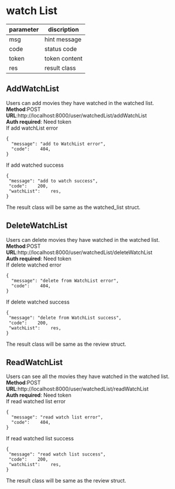 

# watch List

parameter  | discription
 ---- | ----- 
 msg  | hint message 
 code  | status code 
 token | token content
 res | result class
 
## AddWatchList
Users can add movies they have watched in the watched list.  
**Method**:POST  
**URL**:http://localhost:8000/user/watchedList/addWatchList  
**Auth required**: Need token  
If add watchList error   
```
{
  "message": "add to WatchList error",
  "code":    404,
}
```  
If add watched success
```
{
 "message": "add to watch success",
 "code":    200,
 "watchList":    res,
}
```    
The result class will be same as the watched_list struct.

## DeleteWatchList
Users can delete movies they have watched in the watched list. 
**Method**:POST  
**URL**:http://localhost:8000/user/watchedList/deleteWatchList  
**Auth required**: Need token  
If delete watched error   
```
{
  "message": "delete from WatchList error",
  "code":    404,
}
```  
If delete watched success
```
{
 "message": "delete from WatchList success",
 "code":    200,
 "watchList":    res,
}
```   
The result class will be same as the review struct.

## ReadWatchList
Users can see all the movies they have watched in the watched list. 
**Method**:POST   
**URL**:http://localhost:8000/user/watchedList/readWatchList  
**Auth required**: Need token   
If read watched list error   
```
{
  "message": "read watch list error",
  "code":    404,
}
```  
If read watched list success
```
{
 "message": "read watch list success",
 "code":    200,
 "watchList":    res,
}
```   
The result class will be same as the review struct.
